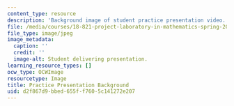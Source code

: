 ```yaml
---
content_type: resource
description: 'Background image of student practice presentation video. '
file: /media/courses/18-821-project-laboratory-in-mathematics-spring-2013/d2f867d9bbed655ff7605c141272e207_MIT18_821S13_prac_pres_bg.jpg
file_type: image/jpeg
image_metadata:
  caption: ''
  credit: ''
  image-alt: Student delivering presentation.
learning_resource_types: []
ocw_type: OCWImage
resourcetype: Image
title: Practice Presentation Background
uid: d2f867d9-bbed-655f-f760-5c141272e207
---
```

